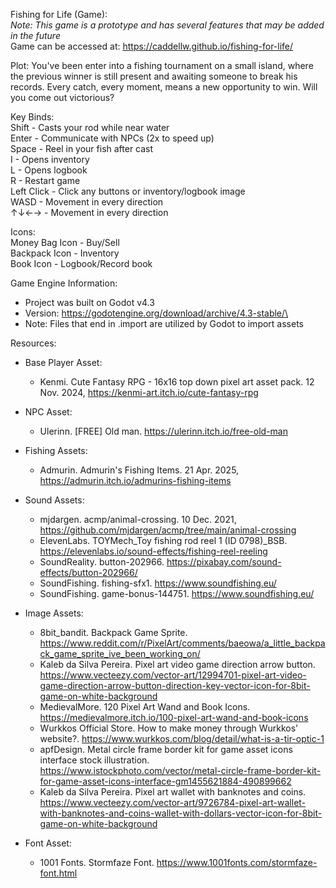 Fishing for Life (Game):  
*Note: This game is a prototype and has several features that may be added in the future*  
Game can be accessed at: https://caddellw.github.io/fishing-for-life/

Plot: You've been enter into a fishing tournament on a small island, where the previous winner is still present and awaiting someone to break his records. Every catch, every moment, means a new opportunity to win. Will you come out victorious?

Key Binds:  
Shift - Casts your rod while near water  
Enter - Communicate with NPCs (2x to speed up)  
Space - Reel in your fish after cast  
I - Opens inventory  
L - Opens logbook  
R - Restart game  
Left Click - Click any buttons or inventory/logbook image  
WASD - Movement in every direction  
↑↓←→ - Movement in every direction  

Icons:  
Money Bag Icon - Buy/Sell  
Backpack Icon - Inventory  
Book Icon - Logbook/Record book  

Game Engine Information:
- Project was built on Godot v4.3
- Version: https://godotengine.org/download/archive/4.3-stable/\
- Note: Files that end in .import are utilized by Godot to import assets

Resources:  
- Base Player Asset:  
  - Kenmi. Cute Fantasy RPG - 16x16 top down pixel art asset pack. 12 Nov. 2024, https://kenmi-art.itch.io/cute-fantasy-rpg
- NPC Asset:
  - Ulerinn. [FREE] Old man. https://ulerinn.itch.io/free-old-man
- Fishing Assets:
  - Admurin. Admurin's Fishing Items. 21 Apr. 2025, https://admurin.itch.io/admurins-fishing-items
- Sound Assets:
  - mjdargen. acmp/animal-crossing. 10 Dec. 2021, https://github.com/mjdargen/acmp/tree/main/animal-crossing
  - ElevenLabs. TOYMech_Toy fishing rod reel 1 (ID 0798)_BSB. https://elevenlabs.io/sound-effects/fishing-reel-reeling
  - SoundReality. button-202966. https://pixabay.com/sound-effects/button-202966/
  - SoundFishing. fishing-sfx1. https://www.soundfishing.eu/
  - SoundFishing. game-bonus-144751. https://www.soundfishing.eu/
 
- Image Assets:
  - 8bit_bandit. Backpack Game Sprite. https://www.reddit.com/r/PixelArt/comments/baeowa/a_little_backpack_game_sprite_ive_been_working_on/
  - Kaleb da Silva Pereira. Pixel art video game direction arrow button. https://www.vecteezy.com/vector-art/12994701-pixel-art-video-game-direction-arrow-button-direction-key-vector-icon-for-8bit-game-on-white-background
  - MedievalMore. 120 Pixel Art Wand and Book Icons. https://medievalmore.itch.io/100-pixel-art-wand-and-book-icons
  - Wurkkos Official Store. How to make money through Wurkkos' website?. https://www.wurkkos.com/blog/detail/what-is-a-tir-optic-1
  - apfDesign. Metal circle frame border kit for game asset icons interface stock illustration. https://www.istockphoto.com/vector/metal-circle-frame-border-kit-for-game-asset-icons-interface-gm1455621884-490899662
  - Kaleb da Silva Pereira. Pixel art wallet with banknotes and coins. https://www.vecteezy.com/vector-art/9726784-pixel-art-wallet-with-banknotes-and-coins-wallet-with-dollars-vector-icon-for-8bit-game-on-white-background
  
- Font Asset:
  - 1001 Fonts. Stormfaze Font. https://www.1001fonts.com/stormfaze-font.html
